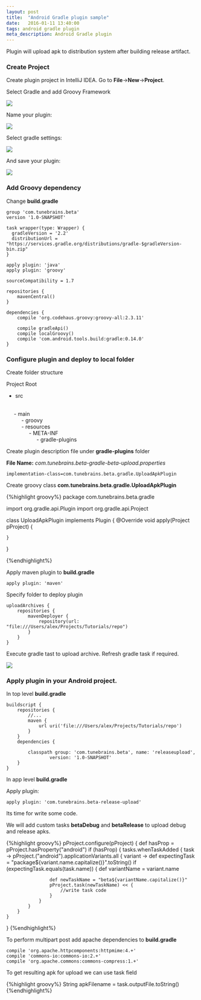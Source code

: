 ```yaml
---
layout: post
title:  "Android Gradle plugin sample"
date:   2016-01-11 13:40:00
tags: android gradle plugin
meta_description: Android Gradle plugin
---
```


Plugin will upload apk to distribution system after building release artifact.

### Create Project

Create plugin project in IntelliJ IDEA. Go to **File**->**New**->**Project**.

Select Gradle and add Groovy Framework

<img src="{{ site.url }}/assets/gradle_plugin_upload/new_project.jpg"/>

Name your plugin:

<img src="{{ site.url }}/assets/gradle_plugin_upload/plugin_name.jpg"/>

Select gradle settings:

<img src="{{ site.url }}/assets/gradle_plugin_upload/gradle_settings.jpg"/>

And save your plugin:

<img src="{{ site.url }}/assets/gradle_plugin_upload/plugin_save.jpg"/>

### Add Groovy dependency

Change **build.gradle**

```
group 'com.tunebrains.beta'
version '1.0-SNAPSHOT'

task wrapper(type: Wrapper) {
  gradleVersion = '2.2'
  distributionUrl = "https://services.gradle.org/distributions/gradle-$gradleVersion-bin.zip"
}

apply plugin: 'java'
apply plugin: 'groovy'

sourceCompatibility = 1.7

repositories {
    mavenCentral()
}

dependencies {
    compile 'org.codehaus.groovy:groovy-all:2.3.11'

    compile gradleApi()
    compile localGroovy()
    compile 'com.android.tools.build:gradle:0.14.0'
}

```

### Configure plugin and deploy to local folder

Create folder structure

Project Root
<span>
<br>
<span style="margin-left: 10px;">
- src
</span>
<br>
<span style="margin-left: 20px;">- main</span>
<br>
<span style="margin-left: 40px;">
- groovy
</span>
<br>
<span style="margin-left: 40px;">
- resources
</span>
<br>
<span style="margin-left: 60px;">
- META-INF
</span>
<br>
<span style="margin-left: 80px;">
- gradle-plugins			
</span>		
<br>
</span>

Create plugin description file under **gradle-plugins** folder

**File Name:** *com.tunebrains.beta-gradle-beta-upload.properties*

```
implementation-class=com.tunebrains.beta.gradle.UploadApkPlugin
```

Create groovy class **com.tunebrains.beta.gradle.UploadApkPlugin**

{%highlight groovy%}
package com.tunebrains.beta.gradle

import org.gradle.api.Plugin
import org.gradle.api.Project

class UploadApkPlugin implements Plugin<Project> {
    @Override
    void apply(Project pProject) {

    }
}

{%endhighlight%}

Apply maven plugin to **build.gradle**

```
apply plugin: 'maven'
```

Specify folder to deploy plugin

```
uploadArchives {
    repositories {
        mavenDeployer {
            repository(url: "file:///Users/alex/Projects/Tutorials/repo")
        }
    }
}
```

Execute gradle tast to upload archive. Refresh gradle task if required.

<img src="{{ site.url }}/assets/gradle_plugin_upload/upload_archive.jpg"/>


### Apply plugin in your Android project.

In top level **build.gradle**

```
buildscript {
    repositories {
        //...
        maven {
            url uri('file:///Users/alex/Projects/Tutorials/repo')
        }
    }
    dependencies {
        
        classpath group: 'com.tunebrains.beta', name: 'releaseupload',
                version: '1.0-SNAPSHOT'
    }
}

```

In app level **build.gradle**

Apply plugin:

```
apply plugin: 'com.tunebrains.beta-release-upload'
```

Its time for write some code.

We will add custom tasks **betaDebug** and **betaRelease** to upload debug and release apks.

{%highlight groovy%}
pProject.configure(pProject) {
    def hasProp = pProject.hasProperty("android")
    if (hasProp) {
        tasks.whenTaskAdded { task ->
            pProject.("android").applicationVariants.all { variant ->
                def expectingTask = "package${variant.name.capitalize()}".toString()
                if (expectingTask.equals(task.name)) {
                    def variantName = variant.name

                    def newTaskName = "beta${variantName.capitalize()}"
                    pProject.task(newTaskName) << {
                        //write task code
                    }
                }
            }
        }
    }

}
{%endhighlight%}

To perform multipart post add apache dependencies to **build.gradle**

```
compile 'org.apache.httpcomponents:httpmime:4.+'
compile 'commons-io:commons-io:2.+'
compile 'org.apache.commons:commons-compress:1.+'
```

To get resulting apk for upload we can use task field

{%highlight groovy%}
String apkFilename = task.outputFile.toString()
{%endhighlight%}